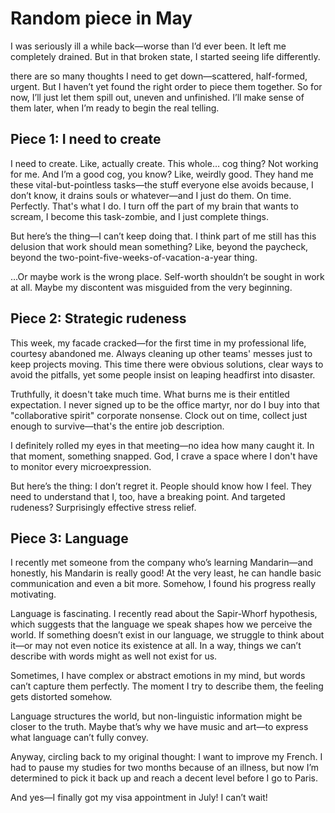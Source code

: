 # Random piece in May

I was seriously ill a while back—worse than I’d ever been. It left me completely drained. But in that broken state, I started seeing life differently. 

there are so many thoughts I need to get down—scattered, half-formed, urgent. But I haven’t yet found the right order to piece them together. So for now, I’ll just let them spill out, uneven and unfinished. I’ll make sense of them later, when I’m ready to begin the real telling.

## Piece 1: I need to create
I need to create. Like, actually create. This whole… cog thing? Not working for me. And I’m a good cog, you know? Like, weirdly good. They hand me these vital-but-pointless tasks—the stuff everyone else avoids because, I don’t know, it drains souls or whatever—and I just do them. On time. Perfectly. That's what I do. I turn off the part of my brain that wants to scream, I become this task-zombie, and I just complete things.

But here’s the thing—I can’t keep doing that. I think part of me still has this delusion that work should mean something? Like, beyond the paycheck, beyond the two-point-five-weeks-of-vacation-a-year thing. 

…Or maybe work is the wrong place. Self-worth shouldn’t be sought in work at all. Maybe my discontent was misguided from the very beginning.


## Piece 2: Strategic rudeness
This week, my facade cracked—for the first time in my professional life, courtesy abandoned me. Always cleaning up other teams' messes just to keep projects moving. This time there were obvious solutions, clear ways to avoid the pitfalls, yet some people insist on leaping headfirst into disaster.

Truthfully, it doesn't take much time. What burns me is their entitled expectation. I never signed up to be the office martyr, nor do I buy into that "collaborative spirit" corporate nonsense. Clock out on time, collect just enough to survive—that's the entire job description.

I definitely rolled my eyes in that meeting—no idea how many caught it. In that moment, something snapped. God, I crave a space where I don't have to monitor every microexpression. 

But here’s the thing: I don’t regret it. People should know how I feel. They need to understand that I, too, have a breaking point. And targeted rudeness? Surprisingly effective stress relief.

## Piece 3: Language
I recently met someone from the company who’s learning Mandarin—and honestly, his Mandarin is really good! At the very least, he can handle basic communication and even a bit more. Somehow, I found his progress really motivating.

Language is fascinating. I recently read about the Sapir-Whorf hypothesis, which suggests that the language we speak shapes how we perceive the world. If something doesn’t exist in our language, we struggle to think about it—or may not even notice its existence at all. In a way, things we can’t describe with words might as well not exist for us.

Sometimes, I have complex or abstract emotions in my mind, but words can’t capture them perfectly. The moment I try to describe them, the feeling gets distorted somehow.

Language structures the world, but non-linguistic information might be closer to the truth. Maybe that’s why we have music and art—to express what language can’t fully convey.

Anyway, circling back to my original thought: I want to improve my French. I had to pause my studies for two months because of an illness, but now I’m determined to pick it back up and reach a decent level before I go to Paris.

And yes—I finally got my visa appointment in July! I can’t wait!



